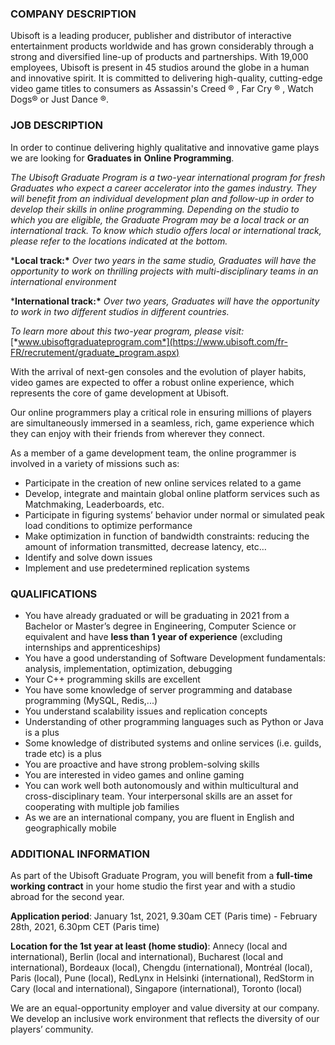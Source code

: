 ### COMPANY DESCRIPTION

Ubisoft is a leading producer, publisher and distributor of interactive entertainment products worldwide and has grown considerably through a strong and diversified line-up of products and partnerships. With 19,000 employees, Ubisoft is present in 45 studios around the globe in a human and innovative spirit. It is committed to delivering high-quality, cutting-edge video game titles to consumers as Assassin's Creed ® , Far Cry ® , Watch Dogs® or Just Dance ®. 

### JOB DESCRIPTION

In order to continue delivering highly qualitative and innovative game plays we are looking for **Graduates in** **Online Programming**.

*The Ubisoft Graduate Program is a* *two-year international program* *for fresh Graduates who expect a career accelerator into the games industry. They will benefit from an individual development plan and follow-up in order to develop their skills in online programming. Depending on the studio to which you are eligible, the Graduate Program may be a local track or an international track. To know which studio offers local or international track, please refer to the locations indicated at the bottom.*

***Local track:\*** *Over two years in the same studio, Graduates will have the opportunity to work on thrilling projects with multi-disciplinary teams in an international environment*

***International track:\*** *Over two years, Graduates will have the opportunity to work in two different studios in different countries.*

*To learn more about this two-year program, please visit:* [*www.ubisoftgraduateprogram.com*](https://www.ubisoft.com/fr-FR/recrutement/graduate_program.aspx)

With the arrival of next-gen consoles and the evolution of player habits, video games are expected to offer a robust online experience, which represents the core of game development at Ubisoft.

Our online programmers play a critical role in ensuring millions of players are simultaneously immersed in a seamless, rich, game experience which they can enjoy with their friends from wherever they connect.

As a member of a game development team, the online programmer is involved in a variety of missions such as:

- Participate in the creation of new online services related to a game
- Develop, integrate and maintain global online platform services such as Matchmaking, Leaderboards, etc.
- Participate in figuring systems’ behavior under normal or simulated peak load conditions to optimize performance
- Make optimization in function of bandwidth constraints: reducing the amount of information transmitted, decrease latency, etc…
- Identify and solve down issues
- Implement and use predetermined replication systems

 

### QUALIFICATIONS

- You have already graduated or will be graduating in 2021 from a Bachelor or Master’s degree in Engineering, Computer Science or equivalent and have **less than 1 year of experience** (excluding internships and apprenticeships)
- You have a good understanding of Software Development fundamentals: analysis, implementation, optimization, debugging
- Your C++ programming skills are excellent
- You have some knowledge of server programming and database programming (MySQL, Redis,...)
- You understand scalability issues and replication concepts
- Understanding of other programming languages such as Python or Java is a plus
- Some knowledge of distributed systems and online services (i.e. guilds, trade etc) is a plus
- You are proactive and have strong problem-solving skills
- You are interested in video games and online gaming
- You can work well both autonomously and within multicultural and cross-disciplinary team. Your interpersonal skills are an asset for cooperating with multiple job families
- As we are an international company, you are fluent in English and geographically mobile

### ADDITIONAL INFORMATION

As part of the Ubisoft Graduate Program, you will benefit from a **full-time working contract** in your home studio the first year and with a studio abroad for the second year. 

**Application period**: January 1st, 2021, 9.30am CET (Paris time) - February 28th, 2021, 6.30pm CET (Paris time)

**Location for the 1st year at least (home studio)**: Annecy (local and international), Berlin (local and international), Bucharest (local and international), Bordeaux (local), Chengdu (international), Montréal (local), Paris (local), Pune (local), RedLynx in Helsinki (international), RedStorm in Cary (local and international), Singapore (international), Toronto (local)

We are an equal-opportunity employer and value diversity at our company. We develop an inclusive work environment that reflects the diversity of our players’ community.